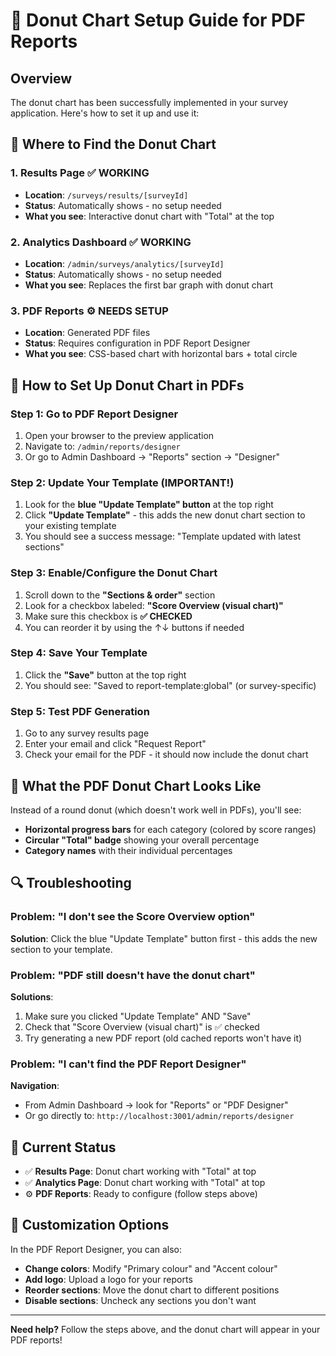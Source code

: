 # 🍩 Donut Chart Setup Guide for PDF Reports

## Overview
The donut chart has been successfully implemented in your survey application. Here's how to set it up and use it:

## 📍 Where to Find the Donut Chart

### 1. **Results Page** ✅ WORKING
- **Location**: `/surveys/results/[surveyId]`
- **Status**: Automatically shows - no setup needed
- **What you see**: Interactive donut chart with "Total" at the top

### 2. **Analytics Dashboard** ✅ WORKING  
- **Location**: `/admin/surveys/analytics/[surveyId]`
- **Status**: Automatically shows - no setup needed
- **What you see**: Replaces the first bar graph with donut chart

### 3. **PDF Reports** ⚙️ NEEDS SETUP
- **Location**: Generated PDF files
- **Status**: Requires configuration in PDF Report Designer
- **What you see**: CSS-based chart with horizontal bars + total circle

## 🔧 How to Set Up Donut Chart in PDFs

### Step 1: Go to PDF Report Designer
1. Open your browser to the preview application
2. Navigate to: `/admin/reports/designer`
3. Or go to Admin Dashboard → "Reports" section → "Designer"

### Step 2: Update Your Template (IMPORTANT!)
1. Look for the **blue "Update Template" button** at the top right
2. Click **"Update Template"** - this adds the new donut chart section to your existing template
3. You should see a success message: "Template updated with latest sections"

### Step 3: Enable/Configure the Donut Chart
1. Scroll down to the **"Sections & order"** section
2. Look for a checkbox labeled: **"Score Overview (visual chart)"**
3. Make sure this checkbox is **✅ CHECKED**
4. You can reorder it by using the ↑↓ buttons if needed

### Step 4: Save Your Template
1. Click the **"Save"** button at the top right
2. You should see: "Saved to report-template:global" (or survey-specific)

### Step 5: Test PDF Generation
1. Go to any survey results page
2. Enter your email and click "Request Report"
3. Check your email for the PDF - it should now include the donut chart

## 🎯 What the PDF Donut Chart Looks Like

Instead of a round donut (which doesn't work well in PDFs), you'll see:
- **Horizontal progress bars** for each category (colored by score ranges)
- **Circular "Total" badge** showing your overall percentage
- **Category names** with their individual percentages

## 🔍 Troubleshooting

### Problem: "I don't see the Score Overview option"
**Solution**: Click the blue "Update Template" button first - this adds the new section to your template.

### Problem: "PDF still doesn't have the donut chart"
**Solutions**:
1. Make sure you clicked "Update Template" AND "Save"
2. Check that "Score Overview (visual chart)" is ✅ checked
3. Try generating a new PDF report (old cached reports won't have it)

### Problem: "I can't find the PDF Report Designer"
**Navigation**:
- From Admin Dashboard → look for "Reports" or "PDF Designer" 
- Or go directly to: `http://localhost:3001/admin/reports/designer`

## 📱 Current Status
- ✅ **Results Page**: Donut chart working with "Total" at top
- ✅ **Analytics Page**: Donut chart working with "Total" at top  
- ⚙️ **PDF Reports**: Ready to configure (follow steps above)

## 🎨 Customization Options

In the PDF Report Designer, you can also:
- **Change colors**: Modify "Primary colour" and "Accent colour"
- **Add logo**: Upload a logo for your reports
- **Reorder sections**: Move the donut chart to different positions
- **Disable sections**: Uncheck any sections you don't want

---

**Need help?** Follow the steps above, and the donut chart will appear in your PDF reports!
